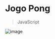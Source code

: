# Jogo Pong

>JavaScript


![image](https://user-images.githubusercontent.com/86635292/209607387-77e9acfc-081e-420a-8b27-e3840372d598.png)
